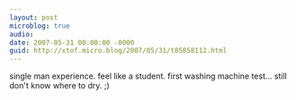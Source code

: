 ```yaml
---
layout: post
microblog: true
audio: 
date: 2007-05-31 00:00:00 -0000
guid: http://xtof.micro.blog/2007/05/31/t85858112.html
---
```

single man experience. feel like a student. first washing machine test... still don't know where to dry. ;)
